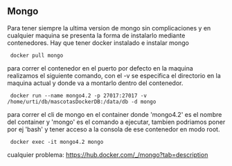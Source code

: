 ## Mongo

Para tener siempre la ultima version de mongo sin complicaciones y en cualquier maquina se presenta la forma de instalarlo mediante contenedores.
Hay que tener docker instalado e instalar mongo

     docker pull mongo

para correr el contenedor en el puerto por defecto en la maquina realizamos el siguiente comando, con el -v se especifica el directorio en la maquina actual y donde va a montarlo dentro del contenedor.

     docker run --name mongo4.2 -p 27017:27017 -v /home/urti/db/mascotasDockerDB:/data/db -d mongo

para correr el cli de mongo en el container donde 'mongo4.2' es el nombre del container y 'mongo' es el comando a ejecutar, tambien podriamos poner por ej 'bash' y tener acceso a la consola de ese contenedor en modo root.

     docker exec -it mongo4.2 mongo

cualquier problema: https://hub.docker.com/_/mongo?tab=description
